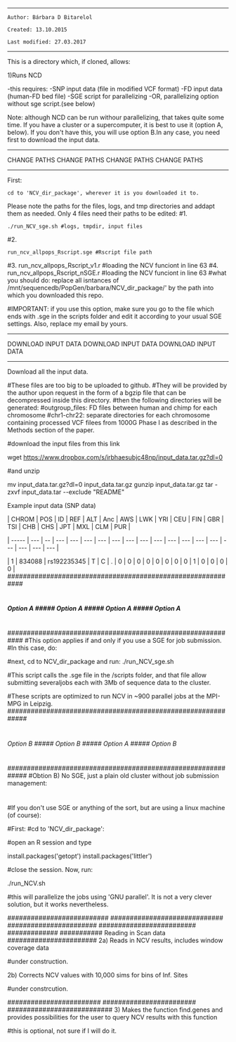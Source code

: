 **************************************************
    Author: Bárbara D Bitarelol

    Created: 13.10.2015

    Last modified: 27.03.2017

**************************************************

This is a directory which, if cloned, allows:

1)Runs NCD

-this requires:
	-SNP input data (file in modified VCF format)
	-FD input data (human-FD bed file)
	-SGE script for parallelizing
	-OR, parallelizing option without sge script.(see below)

Note: although NCD can be run withour parallelizing, that takes quite some time. If you have a cluster or a supercomputer, it is best to use it (option A, below). If you don't have this, you will use option B.In any case, you need first to download the input data.


************************************************************************
 CHANGE PATHS  CHANGE PATHS  CHANGE PATHS CHANGE PATHS 
************************************************************************

First:


```
cd to 'NCV_dir_package', wherever it is you downloaded it to.
```

Please note the paths for the files, logs, and tmp directories and addapt them as needed. 
Only 4 files need their paths to be edited:
#1. 
```
./run_NCV_sge.sh #logs, tmpdir, input files
```
#2. 
```
run_ncv_allpops_Rscript.sge #Rscript file path
```

#3. run_ncv_allpops_Rscript_v1.r #loading the NCV funciont in line 63
#4. run_ncv_allpops_Rscript_nSGE.r #loading the NCV funciont in line 63
#what you should do: replace all isntances of /mnt/sequencedb/PopGen/barbara/NCV_dir_package/' by the path into which you downloaded this repo.

#IMPORTANT: if you use this option, make sure you go to the file which ends with .sge in the scripts folder and edit it according to your usual SGE settings. Also, replace my email by yours.


************************************************************************
 DOWNLOAD INPUT DATA DOWNLOAD INPUT DATA DOWNLOAD INPUT DATA
************************************************************************

Download all the input data.

#These files are too big to be uploaded to github.
#They will be provided by the author upon request in the form of a bgzip file that can be decompressed inside this directory.
#then the following directories will be generated: 
#outgroup_files: FD files between human and chimp for each chromosome
#chr1-chr22: separate directories for each chromosome containing processed VCF filees from 1000G Phase I as described in the Methods section of the paper.


#download the input files from this link

wget https://www.dropbox.com/s/irbhaesubjc48np/input_data.tar.gz?dl=0

#and unzip

mv input_data.tar.gz\?dl=0  input_data.tar.gz
gunzip input_data.tar.gz
tar -zxvf input_data.tar --exclude "README"


Example input data (SNP data)

| CHROM | POS | ID | REF | ALT | Anc | AWS | LWK | YRI | CEU | FIN | GBR | TSI | CHB | CHS | JPT | MXL | CLM | PUR |

| ----- | --- | -- | --- | --- | --- | --- | --- | --- | --- | --- | --- | --- | --- | --- | --- | --- | --- | --- |

|   1   | 834088  |  rs192235345  |  T  |  C  |  .  |  0  |  0  |  0  |  0  |  0  |  0  |  0  |  0  |  1  |  0  |  0  |  0  |  0  |
############################################################
#
##### Option A ##### Option A ##### Option A ##### Option A
#
############################################################
#This option applies if and only if you use a SGE for job submission.
#In this case, do:

#next, cd to NCV_dir_package and run:
./run_NCV_sge.sh

#This script calls the .sge file in the /scripts folder, and that file allow submitting severaljobs each with 3Mb of sequence data to the cluster.

#These scripts are optimized to run NCV in ~900 parallel jobs at the MPI-MPG in Leipzig.
#############################################################
#
###### Option B ##### Option B ##### Option A ##### Option B
#
#############################################################
#Obtion B) No SGE, just a plain old cluster without job submission management:
#
#If you don't use SGE or anything of the sort, but are using a linux machine (of course):


#First:
#cd to 'NCV_dir_package':

#open an R session and type

install.packages('getopt')
install.packages('littler')

#close the session. Now, run:

./run_NCV.sh

#this will parallelize the jobs using 'GNU parallel'. It is not a very clever solution, but it works nevertheless.

########################## ############################# ####################### ######################### #############
########### Reading in Scan data #######################
2a) Reads in NCV results, includes window coverage data


#under construction.


2b) Corrects NCV values with 10,000 sims for bins of Inf. Sites


#under constrcution.

######################## ######################## ###########################
3) Makes the function find.genes and provides possibilities for the user to
query NCV results with this function



#this is optional, not sure if I will do it.



